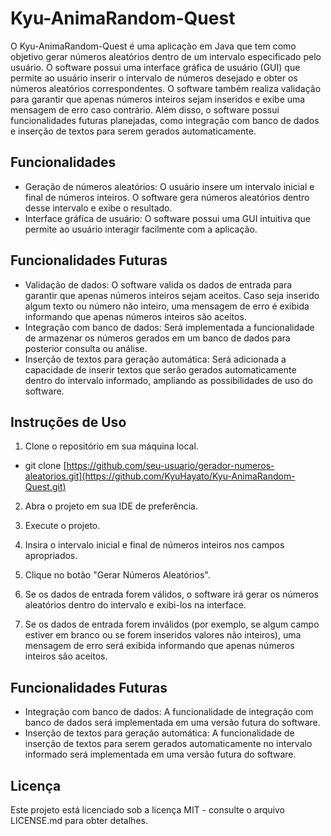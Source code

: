# Kyu-AnimaRandom-Quest

O Kyu-AnimaRandom-Quest é uma aplicação em Java que tem como objetivo gerar números aleatórios dentro de um intervalo especificado pelo usuário. O software possui uma interface gráfica de usuário (GUI) que permite ao usuário inserir o intervalo de números desejado e obter os números aleatórios correspondentes. O software também realiza validação para garantir que apenas números inteiros sejam inseridos e exibe uma mensagem de erro caso contrário. Além disso, o software possui funcionalidades futuras planejadas, como integração com banco de dados e inserção de textos para serem gerados automaticamente.

## Funcionalidades

- Geração de números aleatórios: O usuário insere um intervalo inicial e final de números inteiros. O software gera números aleatórios dentro desse intervalo e exibe o resultado.
- Interface gráfica de usuário: O software possui uma GUI intuitiva que permite ao usuário interagir facilmente com a aplicação.

## Funcionalidades Futuras

- Validação de dados: O software valida os dados de entrada para garantir que apenas números inteiros sejam aceitos. Caso seja inserido algum texto ou número não inteiro, uma mensagem de erro é exibida informando que apenas números inteiros são aceitos.
- Integração com banco de dados: Será implementada a funcionalidade de armazenar os números gerados em um banco de dados para posterior consulta ou análise.
- Inserção de textos para geração automática: Será adicionada a capacidade de inserir textos que serão gerados automaticamente dentro do intervalo informado, ampliando as possibilidades de uso do software.

## Instruções de Uso

1. Clone o repositório em sua máquina local.

- git clone [https://github.com/seu-usuario/gerador-numeros-aleatorios.git](https://github.com/KyuHayato/Kyu-AnimaRandom-Quest.git)


2. Abra o projeto em sua IDE de preferência.

3. Execute o projeto.

4. Insira o intervalo inicial e final de números inteiros nos campos apropriados.

5. Clique no botão "Gerar Números Aleatórios".

6. Se os dados de entrada forem válidos, o software irá gerar os números aleatórios dentro do intervalo e exibi-los na interface.

7. Se os dados de entrada forem inválidos (por exemplo, se algum campo estiver em branco ou se forem inseridos valores não inteiros), uma mensagem de erro será exibida informando que apenas números inteiros são aceitos.

## Funcionalidades Futuras

- Integração com banco de dados: A funcionalidade de integração com banco de dados será implementada em uma versão futura do software.
- Inserção de textos para geração automática: A funcionalidade de inserção de textos para serem gerados automaticamente no intervalo informado será implementada em uma versão futura do software.

## Licença

Este projeto está licenciado sob a licença MIT - consulte o arquivo LICENSE.md para obter detalhes.

